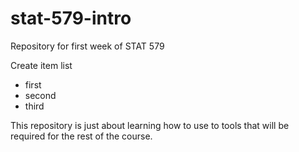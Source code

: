 # stat-579-intro
Repository for first week of STAT 579

Create item list

- first
- second
- third

This repository is just about learning how to use to tools that will be required for the rest of the course.

